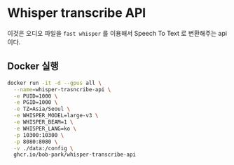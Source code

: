 # Whisper transcribe API
이것은 오디오 파일을 `fast whisper` 를 이용해서 Speech To Text 로 변환해주는 api 이다.

## Docker 실행
```bash
docker run -it -d --gpus all \
  --name=whisper-trasncribe-api \
  -e PUID=1000 \
  -e PGID=1000 \
  -e TZ=Asia/Seoul \
  -e WHISPER_MODEL=large-v3 \
  -e WHISPER_BEAM=1 \
  -e WHISPER_LANG=ko \
  -p 10300:10300 \
  -p 8080:8080 \
  -v ./data:/config \
  ghcr.io/bob-park/whisper-transcribe-api
```